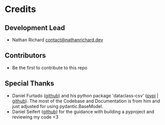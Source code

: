 # Credits

## Development Lead

* Nathan Richard <contact@nathanrichard.dev>

## Contributors

* Be the first to contribute to this repo

## Special Thanks
* Daniel Furtado ([github](https://github.com/dfurtado)) and his python package 'dataclass-csv' ([pypi](https://pypi.org/project/dataclass-csv/) | [github](https://github.com/dfurtado/dataclass-csv)). The most of the Codebase and Documentation is from him and just adjusted for using pydantic.BaseModel.
* Daniel Seifert ([github](https://github.com/dfseifert)) for the guidance with building a pyproject and reviewing my code <3
